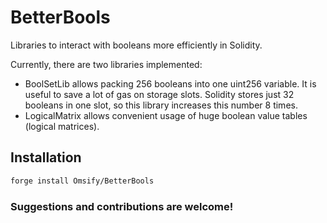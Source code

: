 # BetterBools
Libraries to interact with booleans more efficiently in Solidity.

Currently, there are two libraries implemented:
- BoolSetLib allows packing 256 booleans into one uint256 variable. It is useful to save a lot of gas on storage slots. Solidity stores just 32 booleans in one slot, so this library increases this number 8 times.
- LogicalMatrix allows convenient usage of huge boolean value tables (logical matrices).

## Installation
```bash
forge install Omsify/BetterBools
```

### Suggestions and contributions are welcome!